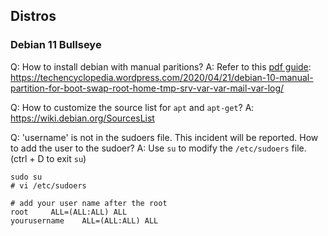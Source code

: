 ## Distros

### Debian 11 Bullseye

Q: How to install debian with manual paritions?
A: Refer to this [pdf guide](../assets/pdf/Debian%2010%20Manual%20Partition%20for%20_boot,%20_swap,%20root,%20_home,%20_tmp,%20_srv,%20_var,%20_var_mail,%20_var_log%20–%20Tech%20Encyclopedia.pdf): https://techencyclopedia.wordpress.com/2020/04/21/debian-10-manual-partition-for-boot-swap-root-home-tmp-srv-var-var-mail-var-log/

Q: How to customize the source list for `apt` and `apt-get`?
A: https://wiki.debian.org/SourcesList

Q: 'username' is not in the sudoers file. This incident will be reported. How to add the user to the sudoer?
A: Use `su` to modify the `/etc/sudoers` file. (ctrl + D to exit `su`)

```
sudo su
# vi /etc/sudoers

# add your user name after the root
root     ALL=(ALL:ALL) ALL
yourusername    ALL=(ALL:ALL) ALL
```
